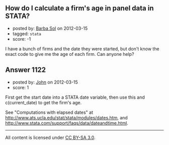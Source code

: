## How do I calculate a firm's age in panel data in STATA?

- posted by: [Barba Sol](https://stackexchange.com/users/-1/788-barba-sol) on 2012-03-15
- tagged: `stata`
- score: -1

I have a bunch of firms and the date they were started, but don't know the exact code to give me the age of each firm. Can anyone help?


## Answer 1122

- posted by: [John](https://stackexchange.com/users/-1/790-john) on 2012-03-15
- score: 1

First get the start date into a STATA date variable, then use this and c(current_date) to get the firm's age.

See "Computations with elapsed dates" at <http://www.ats.ucla.edu/stat/stata/modules/dates.htm>, and <http://www.stata.com/support/faqs/data/dateandtime.html>.



---

All content is licensed under [CC BY-SA 3.0](https://creativecommons.org/licenses/by-sa/3.0/).
